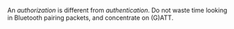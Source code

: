 An *authorization* is different from *authentication*.
Do not waste time looking in Bluetooth pairing packets, and concentrate on (G)ATT.
